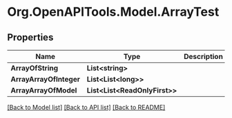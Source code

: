 
# Org.OpenAPITools.Model.ArrayTest

## Properties

Name | Type | Description | Notes
------------ | ------------- | ------------- | -------------
**ArrayOfString** | **List&lt;string&gt;** |  | [optional] 
**ArrayArrayOfInteger** | **List&lt;List&lt;long&gt;&gt;** |  | [optional] 
**ArrayArrayOfModel** | **List&lt;List&lt;ReadOnlyFirst&gt;&gt;** |  | [optional] 

[[Back to Model list]](../README.md#documentation-for-models)
[[Back to API list]](../README.md#documentation-for-api-endpoints)
[[Back to README]](../README.md)

